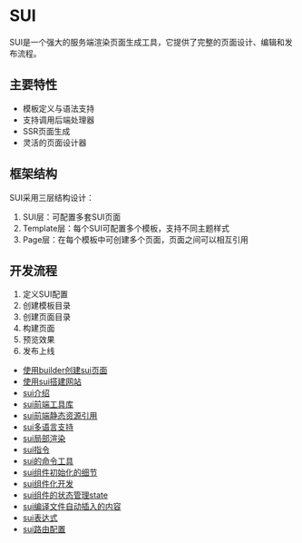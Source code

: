 # SUI

SUI是一个强大的服务端渲染页面生成工具，它提供了完整的页面设计、编辑和发布流程。

## 主要特性

- 模板定义与语法支持
- 支持调用后端处理器
- SSR页面生成
- 灵活的页面设计器

## 框架结构

SUI采用三层结构设计：

1. SUI层：可配置多套SUI页面
2. Template层：每个SUI可配置多个模板，支持不同主题样式
3. Page层：在每个模板中可创建多个页面，页面之间可以相互引用

## 开发流程

1. 定义SUI配置
2. 创建模板目录
3. 创建页面目录
4. 构建页面
5. 预览效果
6. 发布上线

<!-- links begin -->

- [使用builder创建sui页面](使用builder创建sui页面.md)
- [使用sui搭建网站](使用sui搭建网站.md)
- [sui介绍](sui介绍.md)
- [sui前端工具库](sui前端工具库.md)
- [sui前端静态资源引用](sui前端静态资源引用.md)
- [sui多语言支持](sui多语言支持.md)
- [sui局部渲染](sui局部渲染.md)
- [sui指令](sui指令.md)
- [sui的命令工具](sui的命令工具.md)
- [sui组件初始化的细节](sui组件初始化的细节.md)
- [sui组件化开发](sui组件化开发.md)
- [sui组件的状态管理state](sui组件的状态管理state.md)
- [sui编译文件自动插入的内容](sui编译文件自动插入的内容.md)
- [sui表达式](sui表达式.md)
- [sui路由配置](sui路由配置.md)
<!-- links end -->
